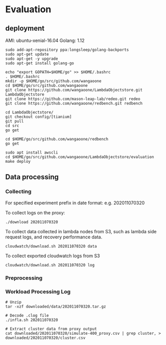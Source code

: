 # Evaluation

## deployment

AMI: ubuntu-xenial-16.04
Golang: 1.12

~~~
sudo add-apt-repository ppa:longsleep/golang-backports
sudo apt-get update
sudo apt-get -y upgrade
sudo apt-get install golang-go

echo "export GOPATH=$HOME/go" >> $HOME/.bashrc
. $HOME/.bashrc
mkdir -p $HOME/go/src/github.com/wangaoone
cd $HOME/go/src/github.com/wangaoone
git clone https://github.com/wangaoone/LambdaObjectstore.git LambdaObjectstore
git clone https://github.com/mason-leap-lab/redeo.git redeo
git clone https://github.com/wangaoone/redbench.git redbench

cd LambdaObjectstore/
git checkout config/[tianium]
git pull
cd src
go get

cd $HOME/go/src/github.com/wangaoone/redbench
go get

sudo apt install awscli
cd $HOME/go/src/github.com/wangaoone/LambdaObjectstore/evaluation
make deploy
~~~

## Data processing

### Collecting

For specified experiment prefix in date format: e.g. 202011070320

To collect logs on the proxy:

~~~
./download 202011070320
~~~

To collect data collected in lambda nodes from S3, such as lambda side request logs, and recovery performance data.

~~~
cloudwatch/download.sh 202011070320 data
~~~

To collect exported cloudwatch logs from S3

~~~
cloudwatch/download.sh 202011070320 log
~~~

### Preprocessing


### Workload Processing Log

~~~
# Unzip
tar -xzf downloaded/data/202011070320.tar.gz

# Decode .clog file
./infla.sh 202011070320

# Extract cluster data from proxy output
cat downloaded/202011070320/simulate-400_proxy.csv | grep cluster, > downloaded/202011070320/cluster.csv
~~~
